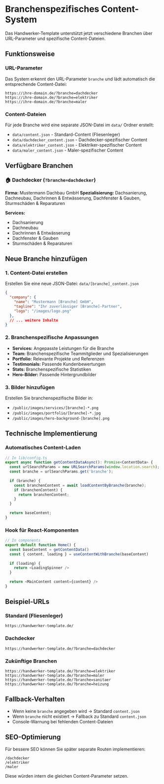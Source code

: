 # Branchenspezifisches Content-System

Das Handwerker-Template unterstützt jetzt verschiedene Branchen über URL-Parameter und spezifische Content-Dateien.

## Funktionsweise

### URL-Parameter
Das System erkennt den URL-Parameter `branche` und lädt automatisch die entsprechende Content-Datei:

```
https://ihre-domain.de/?branche=dachdecker
https://ihre-domain.de/?branche=elektriker
https://ihre-domain.de/?branche=maler
```

### Content-Dateien
Für jede Branche wird eine separate JSON-Datei im `data/` Ordner erstellt:

- `data/content.json` - Standard-Content (Fliesenleger)
- `data/dachdecker_content.json` - Dachdecker-spezifischer Content
- `data/elektriker_content.json` - Elektriker-spezifischer Content
- `data/maler_content.json` - Maler-spezifischer Content

## Verfügbare Branchen

### 🏠 Dachdecker (`?branche=dachdecker`)
**Firma:** Mustermann Dachbau GmbH
**Spezialisierung:** Dachsanierung, Dachneubau, Dachrinnen & Entwässerung, Dachfenster & Gauben, Sturmschäden & Reparaturen

**Services:**
- Dachsanierung
- Dachneubau  
- Dachrinnen & Entwässerung
- Dachfenster & Gauben
- Sturmschäden & Reparaturen

## Neue Branche hinzufügen

### 1. Content-Datei erstellen
Erstellen Sie eine neue JSON-Datei: `data/[branche]_content.json`

```json
{
  "company": {
    "name": "Mustermann [Branche] GmbH",
    "tagline": "Ihr zuverlässiger [Branche]-Partner",
    "logo": "/images/logo.png"
  },
  // ... weitere Inhalte
}
```

### 2. Branchenspezifische Anpassungen
- **Services:** Angepasste Leistungen für die Branche
- **Team:** Branchenspezifische Teammitglieder und Spezialisierungen
- **Portfolio:** Relevante Projekte und Referenzen
- **Testimonials:** Passende Kundenbewertungen
- **Stats:** Branchenspezifische Statistiken
- **Hero-Bilder:** Passende Hintergrundbilder

### 3. Bilder hinzufügen
Erstellen Sie branchenspezifische Bilder in:
- `/public/images/services/[branche]-*.png`
- `/public/images/portfolio/[branche]-*.jpg`
- `/public/images/hero-background-[branche].png`

## Technische Implementierung

### Automatisches Content-Laden
```typescript
// In lib/config.ts
export async function getContentDataAsync(): Promise<ContentData> {
  const urlSearchParams = new URLSearchParams(window.location.search);
  const branche = urlSearchParams.get('branche');
  
  if (branche) {
    const branchenContent = await loadContentByBranche(branche);
    if (branchenContent) {
      return branchenContent;
    }
  }
  
  return baseContent;
}
```

### Hook für React-Komponenten
```typescript
// In components
export default function Home() {
  const baseContent = getContentData()
  const { content, loading } = useContentWithBranche(baseContent)
  
  if (loading) {
    return <LoadingSpinner />
  }
  
  return <MainContent content={content} />
}
```

## Beispiel-URLs

### Standard (Fliesenleger)
```
https://handwerker-template.de/
```

### Dachdecker
```
https://handwerker-template.de/?branche=dachdecker
```

### Zukünftige Branchen
```
https://handwerker-template.de/?branche=elektriker
https://handwerker-template.de/?branche=maler
https://handwerker-template.de/?branche=sanitaer
https://handwerker-template.de/?branche=heizung
```

## Fallback-Verhalten
- Wenn keine `branche` angegeben wird → Standard `content.json`
- Wenn `branche` nicht existiert → Fallback zu Standard `content.json`
- Console-Warnung bei fehlenden Content-Dateien

## SEO-Optimierung
Für bessere SEO können Sie später separate Routen implementieren:
```
/dachdecker
/elektriker
/maler
```
Diese würden intern die gleichen Content-Parameter setzen. 